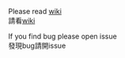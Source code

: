 Please read [wiki](https://github.com/xxi511/obj-jsonDecoder/wiki)    
請看[wiki](https://github.com/xxi511/obj-jsonDecoder/wiki)

    
If you find bug please open issue    
發現bug請開issue
